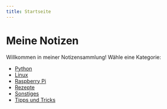 ```yaml
---
title: Startseite
---
```


# Meine Notizen

Willkommen in meiner Notizensammlung!
Wähle eine Kategorie:

*   [Python](python/)
*	[Linux](linux/)
*	[Raspberry Pi](raspberry_pi/)
*	[Rezepte](rezepte/)
*	[Sonstiges](sonstiges/)
*	[Tipps und Tricks](tipps_und_tricks/)
